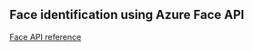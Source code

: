 Face identification using Azure Face API
---

[Face API reference](https://westus.dev.cognitive.microsoft.com/docs/services/563879b61984550e40cbbe8d/operations/563879b61984550f30395236)
